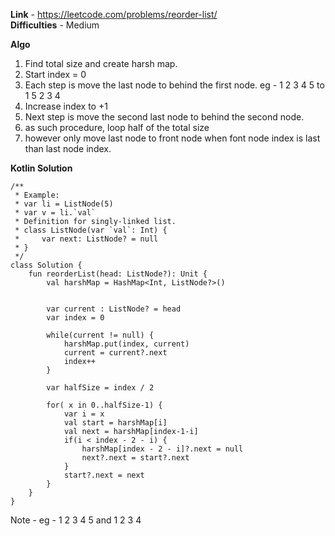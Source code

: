 **Link** - https://leetcode.com/problems/reorder-list/ <br>
**Difficulties** - Medium <br>

**Algo** <br>
1. Find total size and create harsh map.
2. Start index = 0
3. Each step is move the last node to behind the first node. eg -  1 2 3 4 5 to 1 5 2 3 4
4. Increase index to +1
5. Next step is move the second last node to behind the second node.
6. as such procedure, loop half of the total size
7. however only move last node to front node when font node index is last than last node index.

**Kotlin Solution** <br>
```
/**
 * Example:
 * var li = ListNode(5)
 * var v = li.`val`
 * Definition for singly-linked list.
 * class ListNode(var `val`: Int) {
 *     var next: ListNode? = null
 * }
 */
class Solution {
    fun reorderList(head: ListNode?): Unit {
        val harshMap = HashMap<Int, ListNode?>()
        
        
        var current : ListNode? = head
        var index = 0
        
        while(current != null) {
            harshMap.put(index, current)
            current = current?.next
            index++
        }
        
        var halfSize = index / 2
        
        for( x in 0..halfSize-1) {
            var i = x
            val start = harshMap[i]
            val next = harshMap[index-1-i]
            if(i < index - 2 - i) {
                harshMap[index - 2 - i]?.next = null
                next?.next = start?.next
            }
            start?.next = next  
        }
    }
}
```

Note - eg - 1 2 3 4 5 and 1 2 3 4

